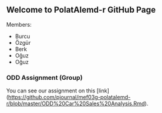 ## Welcome to PolatAlemd-r GitHub Page

Members:
- Burcu
- Özgür
- Berk
- Oğuz
- Oğuz

### ODD Assignment (Group)

You can see our assignment on this [link] (https://github.com/pjournal/mef03g-polatalemd-r/blob/master/ODD%20Car%20Sales%20Analysis.Rmd).
